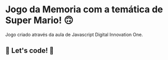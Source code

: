 # Jogo da Memoria com a temática de Super Mario!  🙃

Jogo criado através da aula de Javascript Digital Innovation One.

## 🚀 Let's code! 🚀
